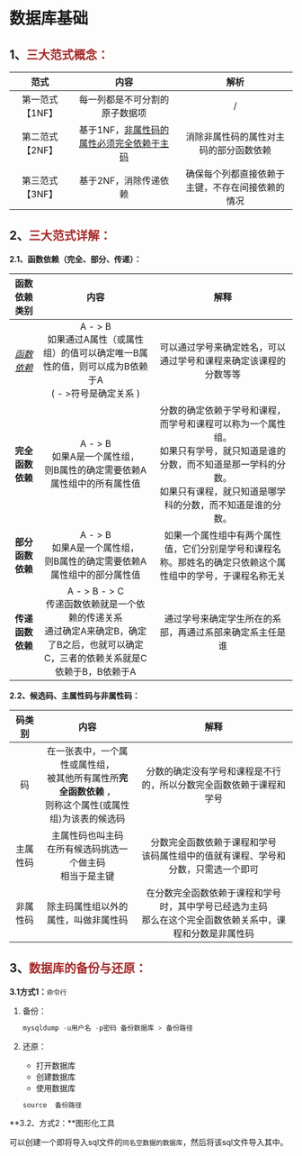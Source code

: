 # 数据库基础

## 1、<span style="color:brown">三大范式概念：</span>

|      范式       |                       内容                       |                       解析                       |
| :-------------: | :----------------------------------------------: | :----------------------------------------------: |
| 第一范式【1NF】 |          每一列都是不可分割的原子数据项          |                        /                         |
| 第二范式【2NF】 | 基于1NF，<u>非属性码的属性必须完全依赖于主码</u> |      消除非属性码的属性对主码的部分函数依赖      |
| 第三范式【3NF】 |              基于2NF，消除传递依赖               | 确保每个列都直接依赖于主键，不存在间接依赖的情况 |



## 2、<span style="color:brown">三大范式详解：</span>

**2.1、函数依赖（完全、部分、传递）：**

|   函数依赖类别    |                             内容                             |                             解释                             |
| :---------------: | :----------------------------------------------------------: | :----------------------------------------------------------: |
| <u>*函数依赖*</u> | A - > B<br>如果通过A属性（或属性组）的值可以确定唯一B属性的值，则可以成为B依赖于A<br>( - >符号是确定关系 ) | 可以通过学号来确定姓名，可以通过学号和课程来确定该课程的分数等等 |
| **完全函数依赖**  | A - > B<br>如果A是一个属性组，<br>则B属性的确定需要依赖A属性组中的所有属性值 | 分数的确定依赖于学号和课程，而学号和课程可以称为一个属性组。<br>如果只有学号，就只知道是谁的分数，而不知道是那一学科的分数。<br>如果只有课程，就只知道是哪学科的分数，而不知道是谁的分数。 |
| **部分函数依赖**  | A - > B<br>如果A是一个属性组，<br>则B属性的确定需要依赖A属性组中的部分属性值 | 如果一个属性组中有两个属性值，它们分别是学号和课程名称。那姓名的确定只依赖这个属性组中的学号，于课程名称无关 |
| **传递函数依赖**  | A - > B - > C<br>传递函数依赖就是一个依赖的传递关系<br/>通过确定A来确定B，确定了B之后，也就可以确定C，三者的依赖关系就是C依赖于B，B依赖于A |   通过学号来确定学生所在的系部，再通过系部来确定系主任是谁   |

**2.2、候选码、主属性码与非属性码：**

|  码类别  |                             内容                             |                             解释                             |
| :------: | :----------------------------------------------------------: | :----------------------------------------------------------: |
|    码    | 在一张表中，一个属性或属性组，<br>被其他所有属性所**完全函数依赖** ，<br>则称这个属性(或属性组)为该表的候选码 | 分数的确定没有学号和课程是不行的，所以分数完全函数依赖于课程和学号 |
| 主属性码 | 主属性码也叫主码<br>在所有候选码挑选一个做主码<br>相当于是主键 | 分数完全函数依赖于课程和学号<br>该码属性组中的值就有课程、学号和分数，只需选一个即可 |
| 非属性码 |             除主码属性组以外的属性，叫做非属性码             | 在分数完全函数依赖于课程和学号时，其中学号已经选为主码<br>那么在这个完全函数依赖关系中，课程和分数是非属性码 |



## 3、<span style="color:brown">数据库的备份与还原：</span>

**3.1方式1：**`命令行`

1. 备份：

   ```java
   mysqldump -u用户名 -p密码 备份数据库 > 备份路径
   ```

   

2. 还原：

   - 打开数据库
   - 创建数据库
   - 使用数据库

   ```java
   source  备份路径
   ```

**3.2、方式2：**图形化工具

可以创建一个即将导入sql文件的`同名空数据的数据库`，然后将该sql文件导入其中。
